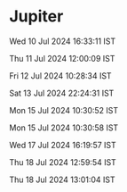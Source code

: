 # Jupiter

Wed 10 Jul 2024 16:33:11 IST

Thu 11 Jul 2024 12:00:09 IST

Fri 12 Jul 2024 10:28:34 IST

Sat 13 Jul 2024 22:24:31 IST

Mon 15 Jul 2024 10:30:52 IST

Mon 15 Jul 2024 10:30:58 IST

Wed 17 Jul 2024 16:19:57 IST

Thu 18 Jul 2024 12:59:54 IST

Thu 18 Jul 2024 13:01:04 IST
